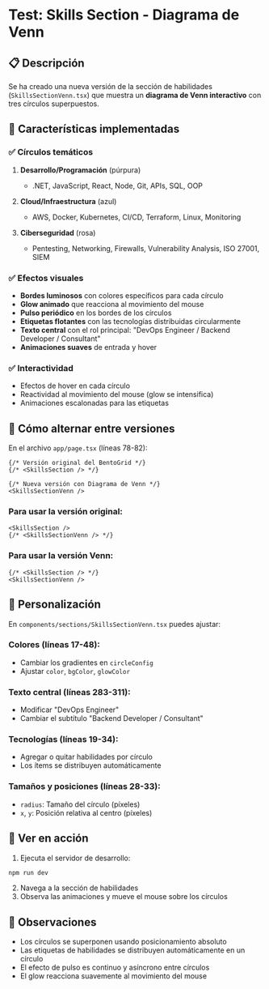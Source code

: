 # Test: Skills Section - Diagrama de Venn

## 📋 Descripción

Se ha creado una nueva versión de la sección de habilidades (`SkillsSectionVenn.tsx`) que muestra un **diagrama de Venn interactivo** con tres círculos superpuestos.

## 🎯 Características implementadas

### ✅ Círculos temáticos
1. **Desarrollo/Programación** (púrpura)
   - .NET, JavaScript, React, Node, Git, APIs, SQL, OOP
   
2. **Cloud/Infraestructura** (azul)
   - AWS, Docker, Kubernetes, CI/CD, Terraform, Linux, Monitoring
   
3. **Ciberseguridad** (rosa)
   - Pentesting, Networking, Firewalls, Vulnerability Analysis, ISO 27001, SIEM

### ✅ Efectos visuales
- **Bordes luminosos** con colores específicos para cada círculo
- **Glow animado** que reacciona al movimiento del mouse
- **Pulso periódico** en los bordes de los círculos
- **Etiquetas flotantes** con las tecnologías distribuidas circularmente
- **Texto central** con el rol principal: "DevOps Engineer / Backend Developer / Consultant"
- **Animaciones suaves** de entrada y hover

### ✅ Interactividad
- Efectos de hover en cada círculo
- Reactividad al movimiento del mouse (glow se intensifica)
- Animaciones escalonadas para las etiquetas

## 🔄 Cómo alternar entre versiones

En el archivo `app/page.tsx` (líneas 78-82):

```tsx
{/* Versión original del BentoGrid */}
{/* <SkillsSection /> */}

{/* Nueva versión con Diagrama de Venn */}
<SkillsSectionVenn />
```

### Para usar la versión original:
```tsx
<SkillsSection />
{/* <SkillsSectionVenn /> */}
```

### Para usar la versión Venn:
```tsx
{/* <SkillsSection /> */}
<SkillsSectionVenn />
```

## 🎨 Personalización

En `components/sections/SkillsSectionVenn.tsx` puedes ajustar:

### Colores (líneas 17-48):
- Cambiar los gradientes en `circleConfig`
- Ajustar `color`, `bgColor`, `glowColor`

### Texto central (líneas 283-311):
- Modificar "DevOps Engineer"
- Cambiar el subtítulo "Backend Developer / Consultant"

### Tecnologías (líneas 19-34):
- Agregar o quitar habilidades por círculo
- Los ítems se distribuyen automáticamente

### Tamaños y posiciones (líneas 28-33):
- `radius`: Tamaño del círculo (píxeles)
- `x`, `y`: Posición relativa al centro (píxeles)

## 🚀 Ver en acción

1. Ejecuta el servidor de desarrollo:
```bash
npm run dev
```

2. Navega a la sección de habilidades
3. Observa las animaciones y mueve el mouse sobre los círculos

## 📝 Observaciones

- Los círculos se superponen usando posicionamiento absoluto
- Las etiquetas de habilidades se distribuyen automáticamente en un círculo
- El efecto de pulso es continuo y asíncrono entre círculos
- El glow reacciona suavemente al movimiento del mouse

